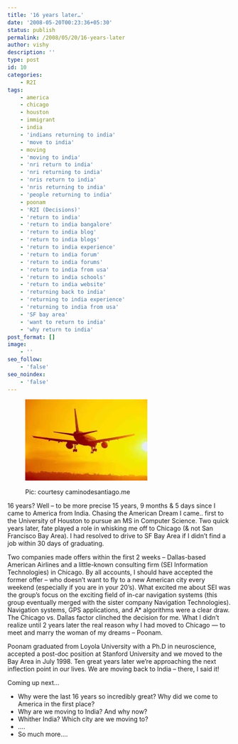 ```yaml
---
title: '16 years later…'
date: '2008-05-20T00:23:36+05:30'
status: publish
permalink: /2008/05/20/16-years-later
author: vishy
description: ''
type: post
id: 10
categories: 
    - R2I
tags:
    - america
    - chicago
    - houston
    - immigrant
    - india
    - 'indians returning to india'
    - 'move to india'
    - moving
    - 'moving to india'
    - 'nri return to india'
    - 'nri returning to india'
    - 'nris return to india'
    - 'nris returning to india'
    - 'people returning to india'
    - poonam
    - 'R2I (Decisions)'
    - 'return to india'
    - 'return to india bangalore'
    - 'return to india blog'
    - 'return to india blogs'
    - 'return to india experience'
    - 'return to india forum'
    - 'return to india forums'
    - 'return to india from usa'
    - 'return to india schools'
    - 'return to india website'
    - 'returning back to india'
    - 'returning to india experience'
    - 'returning to india from usa'
    - 'SF bay area'
    - 'want to return to india'
    - 'why return to india'
post_format: []
image:
    - ''
seo_follow:
    - 'false'
seo_noindex:
    - 'false'
---
```

<figure aria-describedby="caption-attachment-1652" class="wp-caption alignleft" id="attachment_1652" style="width: 275px">

[![](../../../../uploads/2008/05/flights_camino.jpeg "flights_camino")](http://www.ulaar.com/wp-content/uploads/2008/05/flights_camino.jpeg)<figcaption class="wp-caption-text" id="caption-attachment-1652">Pic: courtesy caminodesantiago.me</figcaption></figure>

16 years? Well – to be more precise 15 years, 9 months &amp; 5 days since I came to America from India. Chasing the American Dream I came.. first to the University of Houston to pursue an MS in Computer Science. Two quick years later, fate played a role in whisking me off to Chicago (&amp; not San Francisco Bay Area). I had resolved to drive to SF Bay Area if I didn’t find a job within 30 days of graduating.

Two companies made offers within the first 2 weeks – Dallas-based American Airlines and a little-known consulting firm (SEI Information Technologies) in Chicago. By all accounts, I should have accepted the former offer – who doesn’t want to fly to a new American city every weekend (especially if you are in your 20’s). What excited me about SEI was the group’s focus on the exciting field of in-car navigation systems (this group eventually merged with the sister company Navigation Technologies). Navigation systems, GPS applications, and A\* algorithms were a clear draw. The Chicago vs. Dallas factor clinched the decision for me. What I didn’t realize until 2 years later the real reason why I had moved to Chicago — to meet and marry the woman of my dreams – Poonam.

Poonam graduated from Loyola University with a Ph.D in neuroscience, accepted a post-doc position at Stanford University and we moved to the Bay Area in July 1998. Ten great years later we’re approaching the next inflection point in our lives. We are moving back to India – there, I said it!

Coming up next…

- Why were the last 16 years so incredibly great? Why did we come to America in the first place?
- Why are we moving to India? And why now?
- Whither India? Which city are we moving to?
- ….
- So much more….